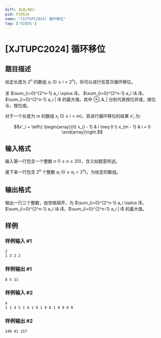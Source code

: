 ```yaml
---
diff: 省选/NOI-
pid: P10524
name: "[XJTUPC2024] 循环移位"
tag: ['O2优化']
---
```

# [XJTUPC2024] 循环移位
## 题目描述

给定长度为 $2^n$ 的数组 $a_i$ ($0 \leq i < 2^n$)，你可以进行任意次循环移位。

求 $\sum_{i=0}^{2^n-1} a_i \oplus i$， $\sum_{i=0}^{2^n-1} a_i \& i$，$\sum_{i=0}^{2^n-1} a_i | i$ 的最大值。其中 $\oplus, \&, |$ 分别代表按位异或，按位与，按位或。

对于一个长度为 $m$ 的数组 $x_i$ ($0 \leq i < m$)，其进行循环移位的结果 $x'_i$ 为:

$$x'_i = \left\{
	\begin{array}{ll}
		x_{i - 1} & i \neq 0 \\
		x_{m - 1} & i = 0
	\end{array}\right.$$
## 输入格式

输入第一行包含一个整数 $n$ ($1 \leq n \leq 20$)，含义如题意所述。

接下来一行包含 $2^n$ 个整数 $a_i$ ($0 \leq a_i < 2^n$)，为给定的数组。
## 输出格式

输出一行三个整数，由空格隔开，为 $\sum_{i=0}^{2^n-1} a_i \oplus i$，$\sum_{i=0}^{2^n-1} a_i \& i$，$\sum_{i=0}^{2^n-1} a_i | i$ 的最大值。
## 样例

### 样例输入 #1
```
2
1 3 2 2

```
### 样例输出 #1
```
8 5 11

```
### 样例输入 #2
```
4
1 1 4 5 1 4 1 9 1 9 8 1 0 0 0 0

```
### 样例输出 #2
```
149 41 157

```

